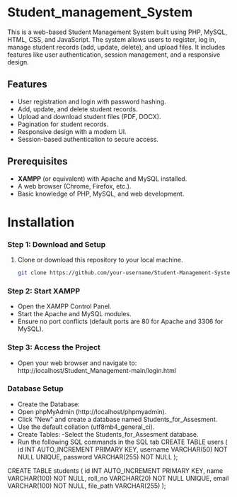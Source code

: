 # Student_management_System
This is a web-based Student Management System built using PHP, MySQL, HTML, CSS, and JavaScript. The system allows users to register, log in, manage student records (add, update, delete), and upload files. It includes features like user authentication, session management, and a responsive design.
## Features
- User registration and login with password hashing.
- Add, update, and delete student records.
- Upload and download student files (PDF, DOCX).
- Pagination for student records.
- Responsive design with a modern UI.
- Session-based authentication to secure access.
## Prerequisites
- **XAMPP** (or equivalent) with Apache and MySQL installed.
- A web browser (Chrome, Firefox, etc.).
- Basic knowledge of PHP, MySQL, and web development.
# Installation

### Step 1: Download and Setup
1. Clone or download this repository to your local machine.
   ```bash
   git clone https://github.com/your-username/Student-Management-System.git
### Step 2: Start XAMPP
- Open the XAMPP Control Panel.
- Start the Apache and MySQL modules.
- Ensure no port conflicts (default ports are 80 for Apache and 3306 for MySQL).
### Step 3: Access the Project
- Open your web browser and navigate to:
  http://localhost/Student_Management-main/login.html
### Database Setup
- Create the Database:
- Open phpMyAdmin (http://localhost/phpmyadmin).
- Click "New" and create a database named Students_for_Assesment.
- Use the default collation (utf8mb4_general_ci).
- Create Tables:
-Select the Students_for_Assesment database.
- Run the following SQL commands in the SQL tab
  CREATE TABLE users (
    id INT AUTO_INCREMENT PRIMARY KEY,
    username VARCHAR(50) NOT NULL UNIQUE,
    password VARCHAR(255) NOT NULL
);

CREATE TABLE students (
    id INT AUTO_INCREMENT PRIMARY KEY,
    name VARCHAR(100) NOT NULL,
    roll_no VARCHAR(20) NOT NULL UNIQUE,
    email VARCHAR(100) NOT NULL,
    file_path VARCHAR(255)
);
